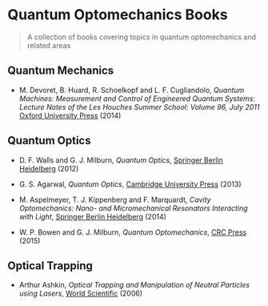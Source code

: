 # Quantum Optomechanics Books

> A collection of books covering topics in quantum optomechanics and related areas

## Quantum Mechanics

* M. Devoret, B. Huard, R. Schoelkopf and L. F. Cugliandolo, *Quantum Machines: Measurement and Control of Engineered Quantum Systems: Lecture Notes of the Les Houches Summer School: Volume 96, July 2011* [Oxford University Press](https://doi.org/10.1093/acprof:oso/9780199681181) (2014)

## Quantum Optics

* D. F. Walls and G. J. Milburn, *Quantum Optics*, [Springer Berlin Heidelberg](https://books.google.co.in/books?id=o6nrCAAAQBAJ) (2012)

* G. S. Agarwal, *Quantum Optics*, [Cambridge University Press](https://books.google.co.in/books?id=7KKw_XIYaioC) (2013)

* M. Aspelmeyer, T. J. Kippenberg and F. Marquardt, *Cavity Optomechanics: Nano- and Micromechanical Resonators Interacting with Light*, [Springer Berlin Heidelberg](https://books.google.co.in/books?id=FG71AwAAQBAJ) (2014)

* W. P. Bowen and G. J. Milburn, *Quantum Optomechanics*, [CRC Press](https://books.google.co.in/books?id=YZDwCgAAQBAJ) (2015)

## Optical Trapping

* Arthur Ashkin, *Optical Trapping and Manipulation of Neutral Particles using Lasers*, [World Scientific](https://doi.org/10.1142/4208) (2006)